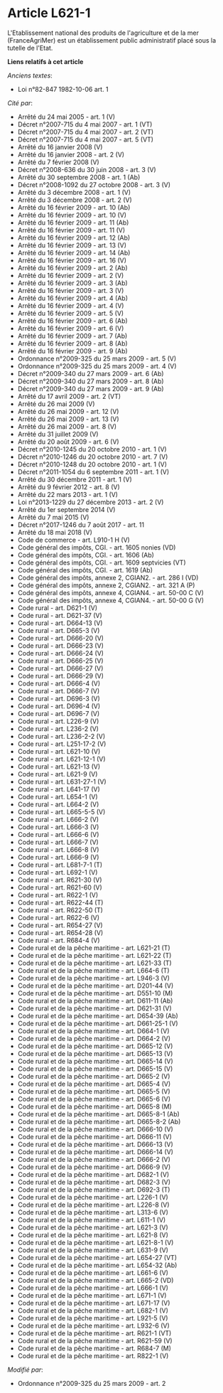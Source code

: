 # Article L621-1

L'Etablissement national des produits de l'agriculture et de la mer (FranceAgriMer) est un établissement public administratif
placé sous la tutelle de l'Etat.

**Liens relatifs à cet article**

_Anciens textes_:

  - Loi n°82-847 1982-10-06 art. 1

_Cité par_:

  - Arrêté du 24 mai 2005 - art. 1 (V)
  - Décret n°2007-715 du 4 mai 2007 - art. 1 (VT)
  - Décret n°2007-715 du 4 mai 2007 - art. 2 (VT)
  - Décret n°2007-715 du 4 mai 2007 - art. 5 (VT)
  - Arrêté du 16 janvier 2008 (V)
  - Arrêté du 16 janvier 2008 - art. 2 (V)
  - Arrêté du 7 février 2008 (V)
  - Décret n°2008-636 du 30 juin 2008 - art. 3 (V)
  - Arrêté du 30 septembre 2008 - art. 1 (Ab)
  - Décret n°2008-1092 du 27 octobre 2008 - art. 3 (V)
  - Arrêté du 3 décembre 2008 - art. 1 (V)
  - Arrêté du 3 décembre 2008 - art. 2 (V)
  - Arrêté du 16 février 2009 - art. 10 (Ab)
  - Arrêté du 16 février 2009 - art. 10 (V)
  - Arrêté du 16 février 2009 - art. 11 (Ab)
  - Arrêté du 16 février 2009 - art. 11 (V)
  - Arrêté du 16 février 2009 - art. 12 (Ab)
  - Arrêté du 16 février 2009 - art. 13 (V)
  - Arrêté du 16 février 2009 - art. 14 (Ab)
  - Arrêté du 16 février 2009 - art. 16 (V)
  - Arrêté du 16 février 2009 - art. 2 (Ab)
  - Arrêté du 16 février 2009 - art. 2 (V)
  - Arrêté du 16 février 2009 - art. 3 (Ab)
  - Arrêté du 16 février 2009 - art. 3 (V)
  - Arrêté du 16 février 2009 - art. 4 (Ab)
  - Arrêté du 16 février 2009 - art. 4 (V)
  - Arrêté du 16 février 2009 - art. 5 (V)
  - Arrêté du 16 février 2009 - art. 6 (Ab)
  - Arrêté du 16 février 2009 - art. 6 (V)
  - Arrêté du 16 février 2009 - art. 7 (Ab)
  - Arrêté du 16 février 2009 - art. 8 (Ab)
  - Arrêté du 16 février 2009 - art. 9 (Ab)
  - Ordonnance n°2009-325 du 25 mars 2009 - art. 5 (V)
  - Ordonnance n°2009-325 du 25 mars 2009 - art. 4 (V)
  - Décret n°2009-340 du 27 mars 2009 - art. 6 (Ab)
  - Décret n°2009-340 du 27 mars 2009 - art. 8 (Ab)
  - Décret n°2009-340 du 27 mars 2009 - art. 9 (Ab)
  - Arrêté du 17 avril 2009 - art. 2 (VT)
  - Arrêté du 26 mai 2009 (V)
  - Arrêté du 26 mai 2009 - art. 12 (V)
  - Arrêté du 26 mai 2009 - art. 13 (V)
  - Arrêté du 26 mai 2009 - art. 8 (V)
  - Arrêté du 31 juillet 2009 (V)
  - Arrêté du 20 août 2009 - art. 6 (V)
  - Décret n°2010-1245 du 20 octobre 2010 - art. 1 (V)
  - Décret n°2010-1246 du 20 octobre 2010 - art. 7 (V)
  - Décret n°2010-1248 du 20 octobre 2010 - art. 1 (V)
  - Décret n°2011-1054 du 6 septembre 2011 - art. 1 (V)
  - Arrêté du 30 décembre 2011 - art. 1 (V)
  - Arrêté du 9 février 2012 - art. 8 (V)
  - Arrêté du 22 mars 2013 - art. 1 (V)
  - Loi n°2013-1229 du 27 décembre 2013 - art. 2 (V)
  - Arrêté du 1er septembre 2014 (V)
  - Arrêté du 7 mai 2015 (V)
  - Décret n°2017-1246 du 7 août 2017 - art. 11
  - Arrêté du 18 mai 2018 (V)
  - Code de commerce - art. L910-1 H (V)
  - Code général des impôts, CGI. - art. 1605 nonies (VD)
  - Code général des impôts, CGI. - art. 1606 (Ab)
  - Code général des impôts, CGI. - art. 1609 septvicies (VT)
  - Code général des impôts, CGI. - art. 1619 (Ab)
  - Code général des impôts, annexe 2, CGIAN2. - art. 286 I (VD)
  - Code général des impôts, annexe 2, CGIAN2. - art. 321 A (P)
  - Code général des impôts, annexe 4, CGIAN4. - art. 50-00 C (V)
  - Code général des impôts, annexe 4, CGIAN4. - art. 50-00 G (V)
  - Code rural - art. D621-1 (V)
  - Code rural - art. D621-37 (V)
  - Code rural - art. D664-13 (V)
  - Code rural - art. D665-3 (V)
  - Code rural - art. D666-20 (V)
  - Code rural - art. D666-23 (V)
  - Code rural - art. D666-24 (V)
  - Code rural - art. D666-25 (V)
  - Code rural - art. D666-27 (V)
  - Code rural - art. D666-29 (V)
  - Code rural - art. D666-4 (V)
  - Code rural - art. D666-7 (V)
  - Code rural - art. D696-3 (V)
  - Code rural - art. D696-4 (V)
  - Code rural - art. D696-7 (V)
  - Code rural - art. L226-9 (V)
  - Code rural - art. L236-2 (V)
  - Code rural - art. L236-2-2 (V)
  - Code rural - art. L251-17-2 (V)
  - Code rural - art. L621-10 (V)
  - Code rural - art. L621-12-1 (V)
  - Code rural - art. L621-13 (V)
  - Code rural - art. L621-9 (V)
  - Code rural - art. L631-27-1 (V)
  - Code rural - art. L641-17 (V)
  - Code rural - art. L654-1 (V)
  - Code rural - art. L664-2 (V)
  - Code rural - art. L665-5-5 (V)
  - Code rural - art. L666-2 (V)
  - Code rural - art. L666-3 (V)
  - Code rural - art. L666-6 (V)
  - Code rural - art. L666-7 (V)
  - Code rural - art. L666-8 (V)
  - Code rural - art. L666-9 (V)
  - Code rural - art. L681-7-1 (T)
  - Code rural - art. L692-1 (V)
  - Code rural - art. R621-30 (V)
  - Code rural - art. R621-60 (V)
  - Code rural - art. R622-1 (V)
  - Code rural - art. R622-44 (T)
  - Code rural - art. R622-50 (T)
  - Code rural - art. R622-6 (V)
  - Code rural - art. R654-27 (V)
  - Code rural - art. R654-28 (V)
  - Code rural - art. R684-4 (V)
  - Code rural et  de la pêche maritime - art. L621-21 (T)
  - Code rural et  de la pêche maritime - art. L621-22 (T)
  - Code rural et  de la pêche maritime - art. L621-33 (T)
  - Code rural et  de la pêche maritime - art. L664-6 (T)
  - Code rural et  de la pêche maritime - art. L946-3 (V)
  - Code rural et de la pêche maritime - art. D201-44 (V)
  - Code rural et de la pêche maritime - art. D551-10 (M)
  - Code rural et de la pêche maritime - art. D611-11 (Ab)
  - Code rural et de la pêche maritime - art. D621-31 (V)
  - Code rural et de la pêche maritime - art. D654-39 (Ab)
  - Code rural et de la pêche maritime - art. D661-25-1 (V)
  - Code rural et de la pêche maritime - art. D664-1 (V)
  - Code rural et de la pêche maritime - art. D664-2 (V)
  - Code rural et de la pêche maritime - art. D665-12 (V)
  - Code rural et de la pêche maritime - art. D665-13 (V)
  - Code rural et de la pêche maritime - art. D665-14 (V)
  - Code rural et de la pêche maritime - art. D665-15 (V)
  - Code rural et de la pêche maritime - art. D665-2 (V)
  - Code rural et de la pêche maritime - art. D665-4 (V)
  - Code rural et de la pêche maritime - art. D665-5 (V)
  - Code rural et de la pêche maritime - art. D665-6 (V)
  - Code rural et de la pêche maritime - art. D665-8 (M)
  - Code rural et de la pêche maritime - art. D665-8-1 (Ab)
  - Code rural et de la pêche maritime - art. D665-8-2 (Ab)
  - Code rural et de la pêche maritime - art. D666-10 (V)
  - Code rural et de la pêche maritime - art. D666-11 (V)
  - Code rural et de la pêche maritime - art. D666-13 (V)
  - Code rural et de la pêche maritime - art. D666-14 (V)
  - Code rural et de la pêche maritime - art. D666-2 (V)
  - Code rural et de la pêche maritime - art. D666-9 (V)
  - Code rural et de la pêche maritime - art. D682-1 (V)
  - Code rural et de la pêche maritime - art. D682-3 (V)
  - Code rural et de la pêche maritime - art. D692-3 (T)
  - Code rural et de la pêche maritime - art. L226-1 (V)
  - Code rural et de la pêche maritime - art. L226-8 (V)
  - Code rural et de la pêche maritime - art. L313-6 (V)
  - Code rural et de la pêche maritime - art. L611-1 (V)
  - Code rural et de la pêche maritime - art. L621-3 (V)
  - Code rural et de la pêche maritime - art. L621-8 (V)
  - Code rural et de la pêche maritime - art. L621-8-1 (V)
  - Code rural et de la pêche maritime - art. L631-9 (V)
  - Code rural et de la pêche maritime - art. L654-27 (VT)
  - Code rural et de la pêche maritime - art. L654-32 (Ab)
  - Code rural et de la pêche maritime - art. L661-6 (V)
  - Code rural et de la pêche maritime - art. L665-2 (VD)
  - Code rural et de la pêche maritime - art. L666-1 (V)
  - Code rural et de la pêche maritime - art. L671-1 (V)
  - Code rural et de la pêche maritime - art. L671-17 (V)
  - Code rural et de la pêche maritime - art. L682-1 (V)
  - Code rural et de la pêche maritime - art. L921-5 (V)
  - Code rural et de la pêche maritime - art. L932-6 (V)
  - Code rural et de la pêche maritime - art. R621-1 (VT)
  - Code rural et de la pêche maritime - art. R621-59 (V)
  - Code rural et de la pêche maritime - art. R684-7 (M)
  - Code rural et de la pêche maritime - art. R822-1 (V)

_Modifié par_:

  - Ordonnance n°2009-325 du 25 mars 2009 - art. 2

